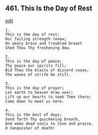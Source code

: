 
## 461.  This Is the Day of Rest
[edit](https://docs.google.com/document/d/1aYtSrt7llVJtM6tD2Qco6kaGPXftmQ5Y/edit?mode=html)



    1.
    This is the day of rest; 
    Our failing strength renew; 
    On weary brain and troubled breast 
    Shed Thou Thy freshening dew. 

    2.
    This is the day of peace; 
    Thy peace our spirits fill; 
    Bid Thou the blasts of discord cease, 
    The waves of strife be still. 

    3.
    This is the day of prayer; 
    Let earth to heaven draw near; 
    Lift up our hearts to seek Thee there; 
    Come down to meet us here. 

    4.
    This is the best of days; 
    Send forth Thy quickening breath, 
    And wake dead souls to love and praise, 
    O Vanquisher of death!
